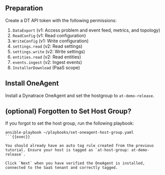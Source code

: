 ## Preparation

Create a DT API token with the following permissions:

1. `DataExport` (v1: Access problem and event feed, metrics, and topology)
2. `ReadConfig` (v1: Read configuration)
3. `WriteConfig` (v1: Write configuration)
4. `settings.read` (v2: Read settings)
5. `settings.write` (v2: Write settings)
6. `entities.read` (v2: Read entities)
7. `events.ingest` (v2: Ingest events)
8. `InstallerDownload` (PaaS scope)


## Install OneAgent
Install a Dynatrace OneAgent and set the hostgroup to `at-demo-release`.


## (optional) Forgotten to Set Host Group?
If you forgot to set the host group, run the following playbook:

```
ansible-playbook ~/playbooks/set-oneagent-host-group.yaml
```{{exec}}

You should already have an auto tag rule created from the previous tutorial. Ensure your host is tagged as `at-host-group: at-demo-release`.

Click `Next` when you have verified the OneAgent is installed, connected to the SaaS tenant and correctly tagged.
